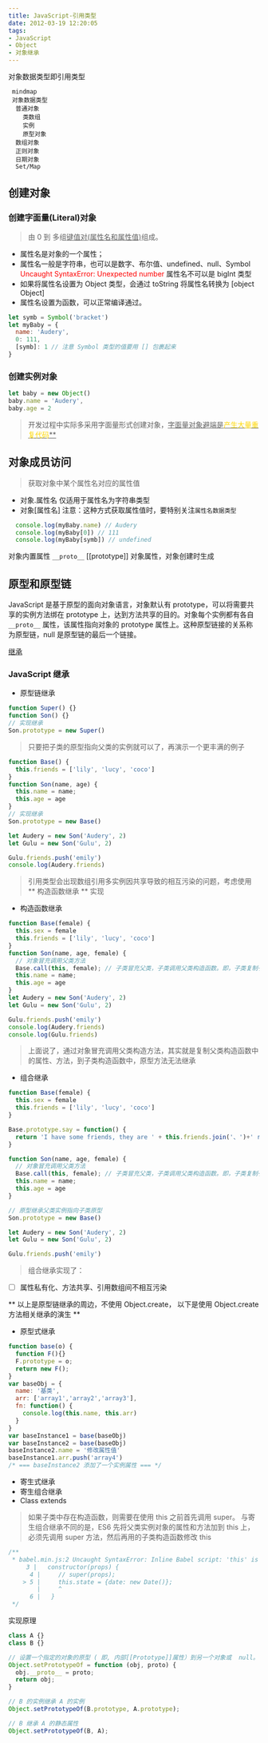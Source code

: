 ```yaml
---
title: JavaScript-引用类型
date: 2012-03-19 12:20:05
tags:
- JavaScript
- Object
- 对象继承
---
```


对象数据类型即引用类型
```mermaid
 mindmap
 对象数据类型 
  普通对象 
    类数组
    实例
    原型对象
  数组对象 
  正则对象 
  日期对象 
  Set/Map
```

## 创建对象
### 创建字面量(Literal)对象
> 由 0 到 多组<u>键值对(属性名和属性值)</u>组成。
  * 属性名是对象的一个属性；
  * 属性名一般是字符串，也可以是数字、布尔值、undefined、null、Symbol
    <font color='red'>Uncaught SyntaxError: Unexpected number</font> 属性名不可以是 bigInt 类型
  * 如果将属性名设置为 Object 类型，会通过 toString 将属性名转换为 [object Object]
  * 属性名设置为函数，可以正常编译通过。

```JavaScript
let symb = Symbol('bracket')
let myBaby = {
  name: 'Audery',
  0: 111,
  [symb]: 1 // 注意 Symbol 类型的值要用 [] 包裹起来
}
```

### 创建实例对象
```JavaScript
let baby = new Object()
baby.name = 'Audery',
baby.age = 2
```

> 开发过程中实际多采用字面量形式创建对象，<u>字面量对象避端是<font color="#FFD700">产生大量重复代码</font>**</u>

## 对象成员访问
> 获取对象中某个属性名对应的属性值
  * 对象.属性名
    <span class='custom-box custom-box-933'>仅适用于属性名为字符串类型</span>
  * 对象[属性名]
    <span class='custom-box custom-box-393'>注意：这种方式获取属性值时，要特别关注`属性名数据类型`</span>

```JavaScript
  console.log(myBaby.name) // Audery
  console.log(myBaby[0]) // 111
  console.log(myBaby[symb]) // undefined
```



对象内置属性
`__proto__` [[prototype]] 对象属性，对象创建时生成

## 原型和原型链
JavaScript 是基于原型的面向对象语言，对象默认有 prototype，可以将需要共享的实例方法绑在 prototype 上，达到方法共享的目的。对象每个实例都有各自 `__proto__` 属性，该属性指向对象的 prototype 属性上。这种原型链接的关系称为原型链，null 是原型链的最后一个链接。

[继承](https://segmentfault.com/a/1190000015727237)
### JavaScript 继承
* 原型链继承
```JavaScript
function Super() {}
function Son() {}
// 实现继承
Son.prototype = new Super()
```
> 只要把子类的原型指向父类的实例就可以了，再演示一个更丰满的例子

```JavaScript
function Base() {
  this.friends = ['lily', 'lucy', 'coco']
}
function Son(name, age) {
  this.name = name;
  this.age = age
}
// 实现继承
Son.prototype = new Base()

let Audery = new Son('Audery', 2)
let Gulu = new Son('Gulu', 2)

Gulu.friends.push('emily')
console.log(Audery.friends)
```
> 引用类型会出现数组引用多实例因共享导致的相互污染的问题，考虑使用 ** 构造函数继承 ** 实现

* 构造函数继承
```JavaScript
function Base(female) {
  this.sex = female
  this.friends = ['lily', 'lucy', 'coco']
}
function Son(name, age, female) {
  // 对象冒充调用父类方法
  Base.call(this, female); // 子类冒充父类，子类调用父类构造函数。即，子类复制子父类代码
  this.name = name;
  this.age = age
}
let Audery = new Son('Audery', 2)
let Gulu = new Son('Gulu', 2)

Gulu.friends.push('emily')
console.log(Audery.friends)
console.log(Gulu.friends)
```
> 上面说了，通过对象冒充调用父类构造方法，其实就是复制父类构造函数中的属性、方法，到子类构造函数中，原型方法无法继承

* 组合继承
```JavaScript
function Base(female) {
  this.sex = female
  this.friends = ['lily', 'lucy', 'coco']
}

Base.prototype.say = function() {
  return 'I have some friends, they are ' + this.friends.join('、')+' respectively!'
}

function Son(name, age, female) {
  // 对象冒充调用父类方法
  Base.call(this, female); // 子类冒充父类，子类调用父类构造函数。即，子类复制子父类代码
  this.name = name;
  this.age = age
}

// 原型继承父类实例指向子类原型
Son.prototype = new Base()

let Audery = new Son('Audery', 2)
let Gulu = new Son('Gulu', 2)

Gulu.friends.push('emily')
```
> 组合继承实现了：
  - [ ] 属性私有化、方法共享、引用数组间不相互污染

** 以上是原型链继承的周边，不使用 Object.create， 以下是使用 Object.create 方法相关继承的演生 **

* 原型式继承
```JavaScript
function base(o) {
  function F(){}
  F.prototype = o;
  return new F();
}
var baseObj = {
  name: '基类',
  arr: ['array1','array2','array3'],
  fn: function() {
    console.log(this.name, this.arr)
  }
}
var baseInstance1 = base(baseObj)
var baseInstance2 = base(baseObj)
baseInstance2.name = '修改属性值'
baseInstance1.arr.push('array4')
/* === baseInstance2 添加了一个实例属性 === */
```

* 寄生式继承
* 寄生组合继承
* Class extends
> 如果子类中存在构造函数，则需要在使用 this 之前首先调用 super。 与寄生组合继承不同的是，ES6 先将父类实例对象的属性和方法加到 this 上，必须先调用 super 方法，然后再用的子类构造函数修改 this

```JavaScript
/**
 * babel.min.js:2 Uncaught SyntaxError: Inline Babel script: 'this' is not allowed before super()
     3 |   constructor(props) {
      4 |     // super(props);
    > 5 |     this.state = {date: new Date()};
        |     ^
      6 |   }
 */
```
实现原理
```JavaScript
class A {}
class B {}

// 设置一个指定的对象的原型 ( 即, 内部[[Prototype]]属性）到另一个对象或  null。
Object.setPrototypeOf = function (obj, proto) {
  obj.__proto__ = proto;
  return obj;
}

// B 的实例继承 A 的实例
Object.setPrototypeOf(B.prototype, A.prototype);

// B 继承 A 的静态属性
Object.setPrototypeOf(B, A);
```
